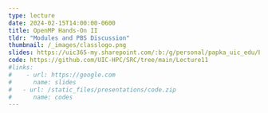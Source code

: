 ```yaml
---
type: lecture
date: 2024-02-15T14:00:00-0600
title: OpenMP Hands-On II
tldr: "Modules and PBS Discussion"
thumbnail: /_images/classlogo.png
slides: https://uic365-my.sharepoint.com/:b:/g/personal/papka_uic_edu/ETQpE3dmk2xBi7bUIZXSkZsBDnOKOJDIW7Cs_tilMkU9hg?e=16X84V
code: https://github.com/UIC-HPC/SRC/tree/main/Lecture11
#links: 
#    - url: https://google.com
#      name: slides
#   - url: /static_files/presentations/code.zip
#      name: codes
---
```


